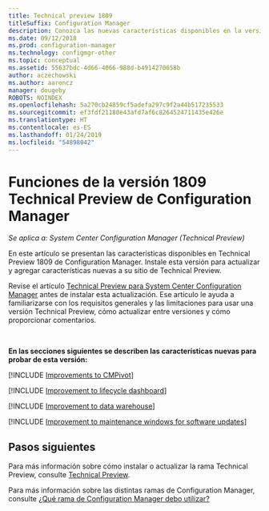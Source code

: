 ```yaml
---
title: Technical preview 1809
titleSuffix: Configuration Manager
description: Conozca las nuevas características disponibles en la versión de rama Technical Preview 1809 de Configuration Manager.
ms.date: 09/12/2018
ms.prod: configuration-manager
ms.technology: configmgr-other
ms.topic: conceptual
ms.assetid: 55637bdc-4d66-4066-988d-b4914270658b
author: aczechowski
ms.author: aaroncz
manager: dougeby
ROBOTS: NOINDEX
ms.openlocfilehash: 5a270cb24859cf5adefa297c9f2a44b517235533
ms.sourcegitcommit: ef3fdf21180e43afd7af6c8264524711435e426e
ms.translationtype: HT
ms.contentlocale: es-ES
ms.lasthandoff: 01/24/2019
ms.locfileid: "54898042"
---
```

# <a name="capabilities-in-configuration-manager-technical-preview-version-1809"></a>Funciones de la versión 1809 Technical Preview de Configuration Manager 

*Se aplica a: System Center Configuration Manager (Technical Preview)*

En este artículo se presentan las características disponibles en Technical Preview 1809 de Configuration Manager. Instale esta versión para actualizar y agregar características nuevas a su sitio de Technical Preview. 

Revise el artículo [Technical Preview para System Center Configuration Manager](/sccm/core/get-started/technical-preview) antes de instalar esta actualización. Ese artículo le ayuda a familiarizarse con los requisitos generales y las limitaciones para usar una versión Technical Preview, cómo actualizar entre versiones y cómo proporcionar comentarios.     


<!--  Known Issues Template
## Known issues 

[!INCLUDE [known issue title](includes/known-issue-bugid.md)]

-->



<br>

**En las secciones siguientes se describen las características nuevas para probar de esta versión:**  


[!INCLUDE [Improvements to CMPivot](includes/1359068.md)]

[!INCLUDE [Improvement to lifecycle dashboard](includes/1358702.md)]

[!INCLUDE [Improvement to data warehouse](includes/1358870.md)]

[!INCLUDE [Improvement to maintenance windows for software updates](includes/vso2839307.md)]


## <a name="next-steps"></a>Pasos siguientes

Para más información sobre cómo instalar o actualizar la rama Technical Preview, consulte [Technical Preview](/sccm/core/get-started/technical-preview).    

Para más información sobre las distintas ramas de Configuration Manager, consulte [¿Qué rama de Configuration Manager debo utilizar?](/sccm/core/understand/which-branch-should-i-use)